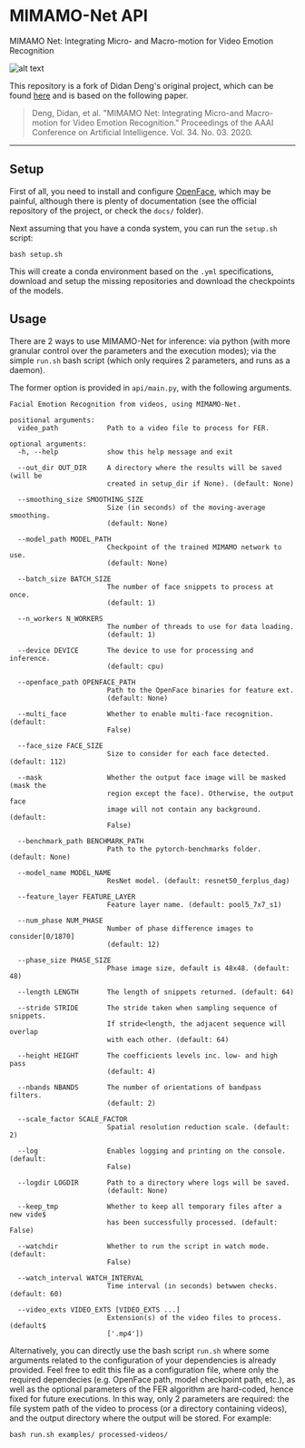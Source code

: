 # MIMAMO-Net API
MIMAMO Net: Integrating Micro- and Macro-motion for Video Emotion Recognition

![alt text](model.png "Architecture of the model.")

This repository is a fork of Didan Deng's original project, which can be found [here](https://github.com/wtomin/MIMAMO-Net) and is based on the following paper.

>Deng, Didan, et al. "MIMAMO Net: Integrating Micro-and Macro-motion for Video Emotion Recognition." Proceedings of the AAAI Conference on Artificial Intelligence. Vol. 34. No. 03. 2020.

***

## Setup
First of all, you need to install and configure [OpenFace](https://github.com/TadasBaltrusaitis/OpenFace), which may be painful, although there is plenty of documentation (see
the official repository of the project, or check the `docs/` folder).

Next assuming that you have a conda system, you can run the `setup.sh` script:
```
bash setup.sh
```
This will create a conda environment based on the `.yml` specifications,
download and setup the missing repositories and download the checkpoints of the 
models.

## Usage
There are 2 ways to use MIMAMO-Net for inference: via python (with more
granular control over the parameters and the execution modes); via the simple
`run.sh` bash script (which only requires 2 parameters, and runs as a daemon).

The former option is provided in `api/main.py`, with the following arguments.

```
Facial Emotion Recognition from videos, using MIMAMO-Net.

positional arguments:
  video_path            Path to a video file to process for FER.

optional arguments:
  -h, --help            show this help message and exit

  --out_dir OUT_DIR     A directory where the results will be saved (will be
                        created in setup_dir if None). (default: None)

  --smoothing_size SMOOTHING_SIZE
                        Size (in seconds) of the moving-average smoothing.
                        (default: None)

  --model_path MODEL_PATH
                        Checkpoint of the trained MIMAMO network to use.
                        (default: None)

  --batch_size BATCH_SIZE
                        The number of face snippets to process at once.
                        (default: 1)

  --n_workers N_WORKERS
                        The number of threads to use for data loading.
                        (default: 1)

  --device DEVICE       The device to use for processing and inference.
                        (default: cpu)

  --openface_path OPENFACE_PATH
                        Path to the OpenFace binaries for feature ext.
                        (default: None)

  --multi_face          Whether to enable multi-face recognition. (default:
                        False)

  --face_size FACE_SIZE
                        Size to consider for each face detected. (default: 112)

  --mask                Whether the output face image will be masked (mask the
                        region except the face). Otherwise, the output face
                        image will not contain any background. (default:
                        False)

  --benchmark_path BENCHMARK_PATH
                        Path to the pytorch-benchmarks folder. (default: None)

  --model_name MODEL_NAME
                        ResNet model. (default: resnet50_ferplus_dag)

  --feature_layer FEATURE_LAYER
                        Feature layer name. (default: pool5_7x7_s1)

  --num_phase NUM_PHASE
                        Number of phase difference images to consider[0/1870]
                        (default: 12)

  --phase_size PHASE_SIZE
                        Phase image size, default is 48x48. (default: 48)

  --length LENGTH       The length of snippets returned. (default: 64)

  --stride STRIDE       The stride taken when sampling sequence of snippets.
                        If stride<length, the adjacent sequence will overlap
                        with each other. (default: 64)

  --height HEIGHT       The coefficients levels inc. low- and high pass
                        (default: 4)

  --nbands NBANDS       The number of orientations of bandpass filters.
                        (default: 2)

  --scale_factor SCALE_FACTOR
                        Spatial resolution reduction scale. (default: 2)

  --log                 Enables logging and printing on the console. (default:
                        False)

  --logdir LOGDIR       Path to a directory where logs will be saved.
                        (default: None)

  --keep_tmp            Whether to keep all temporary files after a new vide$
                        has been successfully processed. (default: False)

  --watchdir            Whether to run the script in watch mode. (default:
                        False)

  --watch_interval WATCH_INTERVAL
                        Time interval (in seconds) betwwen checks. (default: 60)

  --video_exts VIDEO_EXTS [VIDEO_EXTS ...]
                        Extension(s) of the video files to process. (default$
                        ['.mp4'])
```

Alternatively, you can directly use the bash script `run.sh` where some arguments
related to the configuration of your dependencies is already provided. Feel free
to edit this file as a configuration file, where only the required dependecies
(e.g. OpenFace path, model checkpoint path, etc.), as well as the optional
parameters of the FER algorithm are hard-coded, hence fixed for future executions.
In this way, only 2 parameters are required: the file system path of the video
to process (or a directory containing videos), and the output directory where
the output will be stored. For example:

```
bash run.sh examples/ processed-videos/
```